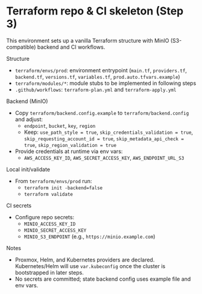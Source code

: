 # Terraform repo & CI skeleton (Step 3)

This environment sets up a vanilla Terraform structure with MinIO (S3-compatible) backend and CI workflows.

Structure

- `terraform/envs/prod`: environment entrypoint (`main.tf`, `providers.tf`, `backend.tf`, `versions.tf`, `variables.tf`, `prod.auto.tfvars.example`)
- `terraform/modules/*`: module stubs to be implemented in following steps
- `.github/workflows`: `terraform-plan.yml` and `terraform-apply.yml`

Backend (MinIO)

- Copy `terraform/backend.config.example` to `terraform/backend.config` and adjust:
  - `endpoint`, `bucket`, `key`, `region`
  - Keep: `use_path_style = true`, `skip_credentials_validation = true`, `skip_requesting_account_id = true`, `skip_metadata_api_check = true`, `skip_region_validation = true`
- Provide credentials at runtime via env vars:
  - `AWS_ACCESS_KEY_ID`, `AWS_SECRET_ACCESS_KEY`, `AWS_ENDPOINT_URL_S3`

Local init/validate

- From `terraform/envs/prod` run:
  - `terraform init -backend=false`
  - `terraform validate`

CI secrets

- Configure repo secrets:
  - `MINIO_ACCESS_KEY_ID`
  - `MINIO_SECRET_ACCESS_KEY`
  - `MINIO_S3_ENDPOINT` (e.g., `https://minio.example.com`)

Notes

- Proxmox, Helm, and Kubernetes providers are declared. Kubernetes/Helm will use `var.kubeconfig` once the cluster is bootstrapped in later steps.
- No secrets are committed; state backend config uses example file and env vars.
